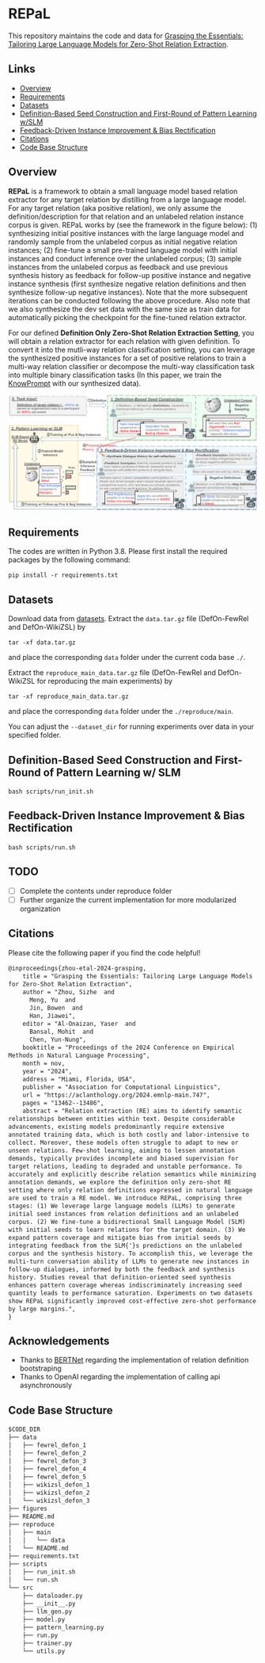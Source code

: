 # REPaL

This repository maintains the code and data for [Grasping the Essentials: Tailoring Large Language Models for Zero-Shot Relation Extraction](https://arxiv.org/abs/2402.11142). 



## Links

- [Overview](#overview)
- [Requirements](#requirements)
- [Datasets](#datasets)
- [Definition-Based Seed Construction and First-Round of Pattern Learning w/SLM](#definition-based-seed-construction-and-first-round-of-pattern-learning-wslm)
- [Feedback-Driven Instance Improvement & Bias Rectification](#feedback-driven-instance-improvement--bias-rectification)
- [Citations](#citations)
- [Code Base Structure](#code-base-structure)

## Overview
**REPaL** is a framework to obtain a small language model based relation extractor for any target relation by distilling from a large language model. 
For any target relation (aka positive relation), we only assume the definition/description for that relation and an unlabeled relation instance corpus is given. 
REPaL works by (see the framework in the figure below): (1) synthesizing initial positive instances with the large language model and randomly sample from the unlabeled corpus as initial negative relation instances;
(2) fine-tune a small pre-trained language model with initial instances and conduct inference over the unlabeled corpus; (3) sample instances from the unlabeled corpus as feedback and use previous synthesis history as feedback for follow-up positive instance and negative instance synthesis (first synthesize negative relation definitions and then synthesize follow-up negative instances). 
Note that the more subsequent iterations can be conducted following the above procedure. 
Also note that we also synthesize the dev set data with the same size as train data for automatically picking the checkpoint for the fine-tuned relation extractor. 

For our defined **Definition Only Zero-Shot Relation Extraction Setting**, you will obtain a relation extractor for each relation with given definition. 
To convert it into the mutli-way relation classification setting, you can leverage the synthesized positive instances for a set of positive relations to train a multi-way relation classifier or decompose the multi-way classification task into multiple binary classification tasks (In this paper, we train the [KnowPrompt](https://github.com/zjunlp/KnowPrompt) with our synthesized data).


<p align="center">
  <img src="figures/REPaL.png" width="600px"/>
</p>


## Requirements

The codes are written in Python 3.8. Please first install the required packages by the following command:

```
pip install -r requirements.txt
```


## Datasets

Download data from [datasets](https://drive.google.com/drive/folders/1tGDTPhQ1-oy61lqSv00nJSP84Oai31I5?usp=sharing). 
Extract the `data.tar.gz` file (DefOn-FewRel and DefOn-WikiZSL) by
```
tar -xf data.tar.gz
```
and place the corresponding `data` folder under the current coda base `./`.

Extract the `reproduce_main_data.tar.gz` file (DefOn-FewRel and DefOn-WikiZSL for reproducing the main experiments) by 
```
tar -xf reproduce_main_data.tar.gz
```
and place the corresponding `data` folder under the `./reproduce/main`. 

You can adjust the `--dataset_dir` for running experiments over data in your specified folder. 




## Definition-Based Seed Construction and First-Round of Pattern Learning w/ SLM

```
bash scripts/run_init.sh
```

## Feedback-Driven Instance Improvement & Bias Rectification

```
bash scripts/run.sh
```


## TODO

- [ ] Complete the contents under reproduce folder
- [ ] Further organize the current implementation for more modularized organization

## Citations
Please cite the following paper if you find the code helpful!

```
@inproceedings{zhou-etal-2024-grasping,
    title = "Grasping the Essentials: Tailoring Large Language Models for Zero-Shot Relation Extraction",
    author = "Zhou, Sizhe  and
      Meng, Yu  and
      Jin, Bowen  and
      Han, Jiawei",
    editor = "Al-Onaizan, Yaser  and
      Bansal, Mohit  and
      Chen, Yun-Nung",
    booktitle = "Proceedings of the 2024 Conference on Empirical Methods in Natural Language Processing",
    month = nov,
    year = "2024",
    address = "Miami, Florida, USA",
    publisher = "Association for Computational Linguistics",
    url = "https://aclanthology.org/2024.emnlp-main.747",
    pages = "13462--13486",
    abstract = "Relation extraction (RE) aims to identify semantic relationships between entities within text. Despite considerable advancements, existing models predominantly require extensive annotated training data, which is both costly and labor-intensive to collect. Moreover, these models often struggle to adapt to new or unseen relations. Few-shot learning, aiming to lessen annotation demands, typically provides incomplete and biased supervision for target relations, leading to degraded and unstable performance. To accurately and explicitly describe relation semantics while minimizing annotation demands, we explore the definition only zero-shot RE setting where only relation definitions expressed in natural language are used to train a RE model. We introduce REPaL, comprising three stages: (1) We leverage large language models (LLMs) to generate initial seed instances from relation definitions and an unlabeled corpus. (2) We fine-tune a bidirectional Small Language Model (SLM) with initial seeds to learn relations for the target domain. (3) We expand pattern coverage and mitigate bias from initial seeds by integrating feedback from the SLM{'}s predictions on the unlabeled corpus and the synthesis history. To accomplish this, we leverage the multi-turn conversation ability of LLMs to generate new instances in follow-up dialogues, informed by both the feedback and synthesis history. Studies reveal that definition-oriented seed synthesis enhances pattern coverage whereas indiscriminately increasing seed quantity leads to performance saturation. Experiments on two datasets show REPaL significantly improved cost-effective zero-shot performance by large margins.",
}
```

## Acknowledgements
- Thanks to [BERTNet](https://github.com/tanyuqian/knowledge-harvest-from-lms) regarding the implementation of relation definition bootstraping
- Thanks to OpenAI regarding the implementation of calling api asynchronously


## Code Base Structure
```
$CODE_DIR
├── data
│   ├── fewrel_defon_1
│   ├── fewrel_defon_2
│   ├── fewrel_defon_3
│   ├── fewrel_defon_4
│   ├── fewrel_defon_5
│   ├── wikizsl_defon_1
│   ├── wikizsl_defon_2
│   └── wikizsl_defon_3
├── figures
├── README.md
├── reproduce
│   ├── main
│   │   └── data
│   └── README.md
├── requirements.txt
├── scripts
│   ├── run_init.sh
│   └── run.sh
└── src
    ├── dataloader.py
    ├── __init__.py
    ├── llm_gen.py
    ├── model.py
    ├── pattern_learning.py
    ├── run.py
    ├── trainer.py
    └── utils.py

```